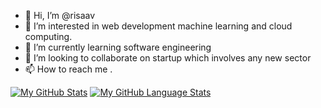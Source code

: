 - 👋 Hi, I’m @risaav
- 👀 I’m interested in web development machine learning and cloud computing.
- 🌱 I’m currently learning software engineering
- 💞️ I’m looking to collaborate on startup which involves any new sector
- 📫 How to reach me .


[![My GitHub Stats](https://github-readme-stats.vercel.app/api/?username=rishav-dahal&count_private=true&theme=tokyonight&showicons=true)]()
[![My GitHub Language Stats](https://github-readme-stats.vercel.app/api/top-langs/?username=rishav-dahal&langs_count=5&theme=tokyonight)]()
<!---
risaav/risaav is a ✨ special ✨ repository because its `README.md` (this file) appears on your GitHub profile.
You can click the Preview link to take a look at your changes.
--->
